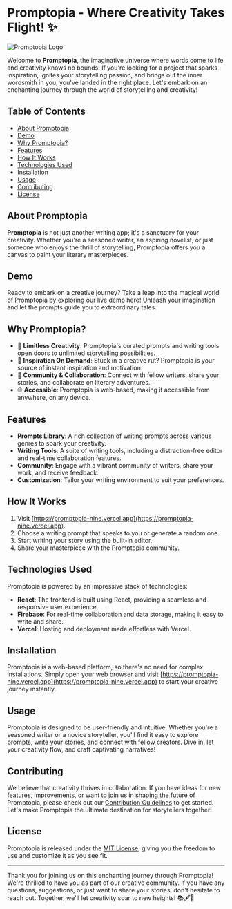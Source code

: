 # Promptopia - Where Creativity Takes Flight! ✨

![Promptopia Logo](https://promptopia-nine.vercel.app/images/promptopia-logo.png)

Welcome to **Promptopia**, the imaginative universe where words come to life and creativity knows no bounds! If you're looking for a project that sparks inspiration, ignites your storytelling passion, and brings out the inner wordsmith in you, you've landed in the right place. Let's embark on an enchanting journey through the world of storytelling and creativity!

## Table of Contents
- [About Promptopia](#about-promptopia)
- [Demo](#demo)
- [Why Promptopia?](#why-promptopia)
- [Features](#features)
- [How It Works](#how-it-works)
- [Technologies Used](#technologies-used)
- [Installation](#installation)
- [Usage](#usage)
- [Contributing](#contributing)
- [License](#license)

## About Promptopia

**Promptopia** is not just another writing app; it's a sanctuary for your creativity. Whether you're a seasoned writer, an aspiring novelist, or just someone who enjoys the thrill of storytelling, Promptopia offers you a canvas to paint your literary masterpieces.

## Demo

Ready to embark on a creative journey? Take a leap into the magical world of Promptopia by exploring our live demo [here](https://promptopia-nine.vercel.app)! Unleash your imagination and let the prompts guide you to extraordinary tales.

## Why Promptopia?

- 📖 **Limitless Creativity**: Promptopia's curated prompts and writing tools open doors to unlimited storytelling possibilities.
- 🚀 **Inspiration On Demand**: Stuck in a creative rut? Promptopia is your source of instant inspiration and motivation.
- 🌟 **Community & Collaboration**: Connect with fellow writers, share your stories, and collaborate on literary adventures.
- 🌐 **Accessible**: Promptopia is web-based, making it accessible from anywhere, on any device.

## Features

- **Prompts Library**: A rich collection of writing prompts across various genres to spark your creativity.
- **Writing Tools**: A suite of writing tools, including a distraction-free editor and real-time collaboration features.
- **Community**: Engage with a vibrant community of writers, share your work, and receive feedback.
- **Customization**: Tailor your writing environment to suit your preferences.

## How It Works

1. Visit [https://promptopia-nine.vercel.app](https://promptopia-nine.vercel.app).
2. Choose a writing prompt that speaks to you or generate a random one.
3. Start writing your story using the built-in editor.
4. Share your masterpiece with the Promptopia community.

## Technologies Used

Promptopia is powered by an impressive stack of technologies:

- **React**: The frontend is built using React, providing a seamless and responsive user experience.
- **Firebase**: For real-time collaboration and data storage, making it easy to write and share.
- **Vercel**: Hosting and deployment made effortless with Vercel.

## Installation

Promptopia is a web-based platform, so there's no need for complex installations. Simply open your web browser and visit [https://promptopia-nine.vercel.app](https://promptopia-nine.vercel.app) to start your creative journey instantly.

## Usage

Promptopia is designed to be user-friendly and intuitive. Whether you're a seasoned writer or a novice storyteller, you'll find it easy to explore prompts, write your stories, and connect with fellow creators. Dive in, let your creativity flow, and craft captivating narratives!

## Contributing

We believe that creativity thrives in collaboration. If you have ideas for new features, improvements, or want to join us in shaping the future of Promptopia, please check out our [Contribution Guidelines](CONTRIBUTING.md) to get started. Let's make Promptopia the ultimate destination for storytellers together!

## License

Promptopia is released under the [MIT License](LICENSE), giving you the freedom to use and customize it as you see fit.

---

Thank you for joining us on this enchanting journey through Promptopia! We're thrilled to have you as part of our creative community. If you have any questions, suggestions, or just want to share your stories, don't hesitate to reach out. Together, we'll let creativity soar to new heights! 📚🖋️🌌
